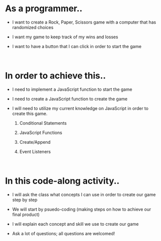 # As a programmer..

* I want to create a Rock, Paper, Scissors game with a computer that has randomized choices

* I want my game to keep track of my wins and losses

* I want to have a button that I can click in order to start the game

<br/>

# In order to achieve this..

* I need to implement a JavaScript function to start the game

* I need to create a JavaScript function to create the game

* I will need to utilize my current knowledge on JavaScript in order to create this game.       

    1) Conditional Statements

    2) JavaScript Functions

    3) Create/Append 

    4) Event Listeners 

<br/>

# In this code-along activity..

* I will ask the class what concepts I can use in order to create our game step by step

* We will start by psuedo-coding (making steps on how to achieve our final product)

* I will explain each concept and skill we use to create our game

* Ask a lot of questions; all questions are welcomed!



